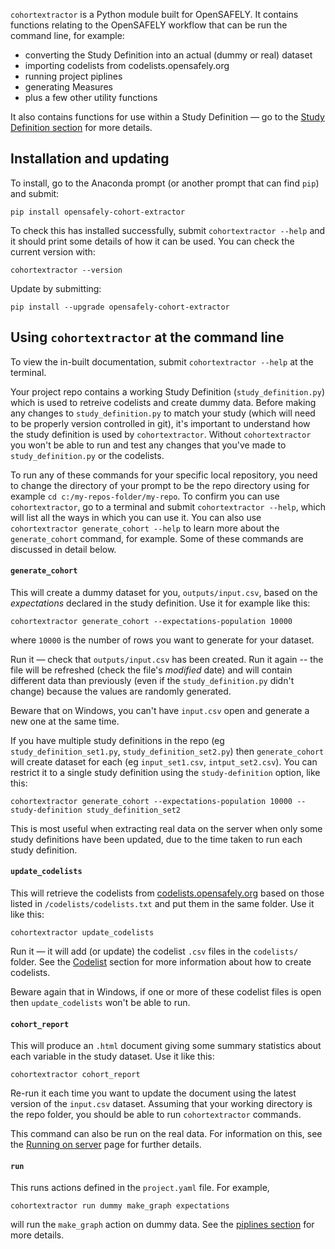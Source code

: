 
`cohortextractor` is a Python module built for OpenSAFELY. 
It contains functions relating to the OpenSAFELY workflow that can be run the command line, for example:

* converting the Study Definition into an actual (dummy or real) dataset
* importing codelists from codelists.opensafely.org
* running project piplines
* generating Measures
* plus a few other utility functions

It also contains functions for use within a Study Definition &mdash; go to the [Study Definition section](study-def-intro.md) for more details.

## Installation and updating

To install, go to the Anaconda prompt (or another prompt that can find `pip`) and submit:

```
pip install opensafely-cohort-extractor
```

To check this has installed successfully, submit `cohortextractor --help` and it should print some details of 
how it can be used. You can check the current version with:

    cohortextractor --version

Update by submitting:

    pip install --upgrade opensafely-cohort-extractor

## Using `cohortextractor` at the command line

To view the in-built documentation, submit `cohortextractor --help` at the terminal. 

Your project repo contains a working Study Definition (`study_definition.py`) which is used to retreive codelists and create dummy data. Before making any changes to `study_definition.py` to match your study (which will need to be properly version controlled in git), it's important to understand how the study definition is used by `cohortextractor`. Without `cohortextractor` you won't be able to run and test any changes that you've made to `study_definition.py` or the codelists.

To run any of these commands for your specific local repository, you need to change the directory of your prompt to be the repo directory using for example `cd c:/my-repos-folder/my-repo`. To confirm you can use `cohortextractor`, go to a terminal and submit `cohortextractor --help`, which will list all the ways in which you can use it. You can also use `cohortextractor generate_cohort --help` to learn more about the `generate_cohort` command, for example. Some of these commands are discussed in detail below.

#### `generate_cohort`
This will create a dummy dataset for you, `outputs/input.csv`, based on the _expectations_ declared in the study definition. Use it for example like this:

    cohortextractor generate_cohort --expectations-population 10000

where `10000` is the number of rows you want to generate for your dataset.

Run it &mdash; check that `outputs/input.csv` has been created. Run it again -- the file will be refreshed (check the file's _modified_ date) and will contain different data than previously (even if the `study_definition.py` didn't change) because the values are randomly generated.

Beware that on Windows, you can't have `input.csv` open and generate a new one at the same time.

If you have multiple study definitions in the repo (eg `study_definition_set1.py`, `study_definition_set2.py`) then `generate_cohort` will create dataset for each (eg `input_set1.csv`, `intput_set2.csv`). You can restrict it to a single study definition using the `study-definition` option, like this:

    cohortextractor generate_cohort --expectations-population 10000 --study-definition study_definition_set2

This is most useful when extracting real data on the server when only some study definitions have been updated, due to the time taken to run each study definition.


#### `update_codelists`
This will retrieve the codelists from [codelists.opensafely.org](https://codelists.opensafely.org) based on those listed in `/codelists/codelists.txt` and put them in the same folder. Use it like this:

    cohortextractor update_codelists

Run it &mdash; it will add (or update) the codelist `.csv` files in the `codelists/` folder. See the [Codelist](codelist-intro.md) section for more information about how to create codelists.

Beware again that in Windows, if one or more of these codelist files is open then `update_codelists` won't be able to run.


#### `cohort_report`

This will produce an `.html` document giving some summary statistics about each variable in the study dataset. Use it like this:

    cohortextractor cohort_report

Re-run it each time you want to update the document using the latest version of the `input.csv` dataset. Assuming that your working directory is the repo folder, you should be able to run `cohortextractor` commands.

This command can also be run on the real data. For information on this, see the [Running on server](pipelines-overview.md) page for further details.


#### `run`

This runs actions defined in the `project.yaml` file. For example,

    cohortextractor run dummy make_graph expectations
	
will run the `make_graph` action on dummy data. See the [piplines section](pipelines-overview.md) for more details.